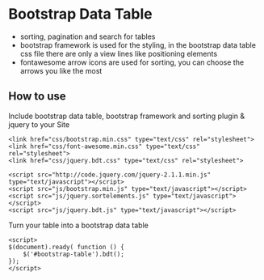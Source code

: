Bootstrap Data Table
====================

- sorting, pagination and search for tables
- bootstrap framework is used for the styling, in the bootstrap data table css file there are only a view lines like positioning elements
- fontawesome arrow icons are used for sorting, you can choose the arrows you like the most

How to use
----------

Include bootstrap data table, bootstrap framework and sorting plugin & jquery to your Site

    <link href="css/bootstrap.min.css" type="text/css" rel="stylesheet">
    <link href="css/font-awesome.min.css" type="text/css" rel="stylesheet">
    <link href="css/jquery.bdt.css" type="text/css" rel="stylesheet">
    
    <script src="http://code.jquery.com/jquery-2.1.1.min.js" type="text/javascript"></script>
    <script src="js/bootstrap.min.js" type="text/javascript"></script>
    <script src="js/jquery.sortelements.js" type="text/javascript"></script>
    <script src="js/jquery.bdt.js" type="text/javascript"></script>

Turn your table into a bootstrap data table

    <script>
    $(document).ready( function () {
        $('#bootstrap-table').bdt();
    });
    </script>
